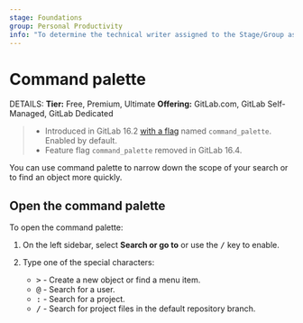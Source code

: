 ```yaml
---
stage: Foundations
group: Personal Productivity
info: "To determine the technical writer assigned to the Stage/Group associated with this page, see https://handbook.gitlab.com/handbook/product/ux/technical-writing/#assignments"
---
```


# Command palette

DETAILS:
**Tier:** Free, Premium, Ultimate
**Offering:** GitLab.com, GitLab Self-Managed, GitLab Dedicated

> - Introduced in GitLab 16.2 [with a flag](../../administration/feature_flags.md) named `command_palette`. Enabled by default.
> - Feature flag `command_palette` removed in GitLab 16.4.

You can use command palette to narrow down the scope of your search or to
find an object more quickly.

## Open the command palette

To open the command palette:

1. On the left sidebar, select **Search or go to** or use the <kbd>/</kbd> key to enable.
1. Type one of the special characters:

   - <kbd>></kbd> - Create a new object or find a menu item.
   - <kbd>@</kbd> - Search for a user.
   - <kbd>:</kbd> - Search for a project.
   - <kbd>/</kbd> - Search for project files in the default repository branch.
